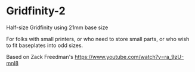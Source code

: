 # Gridfinity-2
Half-size Gridfinity using 21mm base size

For folks with small printers, or who need to store small parts, or who wish to fit baseplates into odd sizes.

Based on Zack Freedman's https://www.youtube.com/watch?v=ra_9zU-mnl8
